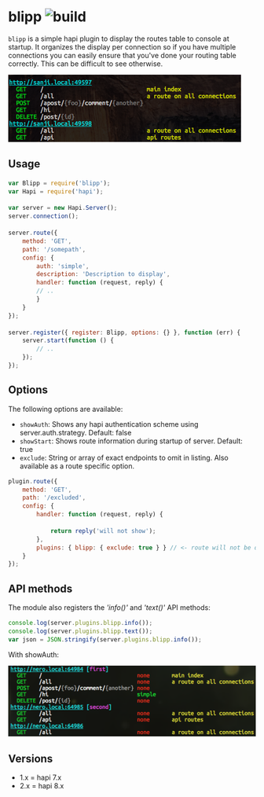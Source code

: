 # blipp ![build](https://travis-ci.org/danielb2/blipp.svg?branch=master)

`blipp` is a simple hapi plugin to display the routes table to console at
startup. It organizes the display per connection so if you have multiple
connections you can easily ensure that you've done your routing table
correctly. This can be difficult to see otherwise.

![image](images/screenshot.png)

## Usage

``` javascript
var Blipp = require('blipp');
var Hapi = require('hapi');

var server = new Hapi.Server();
server.connection();

server.route({
    method: 'GET',
    path: '/somepath',
    config: {
        auth: 'simple',
        description: 'Description to display',
        handler: function (request, reply) {
        // ..
        }
    }
});

server.register({ register: Blipp, options: {} }, function (err) {
    server.start(function () {
        // ..
    });
});
```

## Options

The following options are available:

* `showAuth`: Shows any hapi authentication scheme using server.auth.strategy. Default: false
* `showStart`: Shows route information during startup of server. Default: true
* `exclude`: String or array of exact endpoints to omit in listing. Also
  available as a route specific option.

``` javascript
plugin.route({
    method: 'GET',
    path: '/excluded',
    config: {
        handler: function (request, reply) {

            return reply('will not show');
        },
        plugins: { blipp: { exclude: true } } // <- route will not be displayed
    }
});
```

## API methods

The module also registers the _'info()'_  and _'text()'_ API methods:
```javascript
console.log(server.plugins.blipp.info());
console.log(server.plugins.blipp.text());
var json = JSON.stringify(server.plugins.blipp.info());
```


With showAuth:

![image](images/screenshot-with-auth.png)

## Versions

* 1.x = hapi 7.x
* 2.x = hapi 8.x
